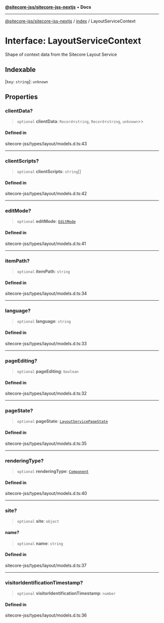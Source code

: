 [**@sitecore-jss/sitecore-jss-nextjs**](../../README.md) • **Docs**

***

[@sitecore-jss/sitecore-jss-nextjs](../../README.md) / [index](../README.md) / LayoutServiceContext

# Interface: LayoutServiceContext

Shape of context data from the Sitecore Layout Service

## Indexable

 \[`key`: `string`\]: `unknown`

## Properties

### clientData?

> `optional` **clientData**: `Record`\<`string`, `Record`\<`string`, `unknown`\>\>

#### Defined in

sitecore-jss/types/layout/models.d.ts:43

***

### clientScripts?

> `optional` **clientScripts**: `string`[]

#### Defined in

sitecore-jss/types/layout/models.d.ts:42

***

### editMode?

> `optional` **editMode**: [`EditMode`](../enumerations/EditMode.md)

#### Defined in

sitecore-jss/types/layout/models.d.ts:41

***

### itemPath?

> `optional` **itemPath**: `string`

#### Defined in

sitecore-jss/types/layout/models.d.ts:34

***

### language?

> `optional` **language**: `string`

#### Defined in

sitecore-jss/types/layout/models.d.ts:33

***

### pageEditing?

> `optional` **pageEditing**: `boolean`

#### Defined in

sitecore-jss/types/layout/models.d.ts:32

***

### pageState?

> `optional` **pageState**: [`LayoutServicePageState`](../enumerations/LayoutServicePageState.md)

#### Defined in

sitecore-jss/types/layout/models.d.ts:35

***

### renderingType?

> `optional` **renderingType**: [`Component`](../../editing/enumerations/RenderingType.md#component)

#### Defined in

sitecore-jss/types/layout/models.d.ts:40

***

### site?

> `optional` **site**: `object`

#### name?

> `optional` **name**: `string`

#### Defined in

sitecore-jss/types/layout/models.d.ts:37

***

### visitorIdentificationTimestamp?

> `optional` **visitorIdentificationTimestamp**: `number`

#### Defined in

sitecore-jss/types/layout/models.d.ts:36
